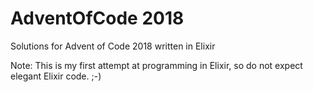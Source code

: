 # AdventOfCode 2018

Solutions for Advent of Code 2018 written in Elixir

Note: This is my first attempt at programming in Elixir, so do not expect elegant Elixir code.  ;-)